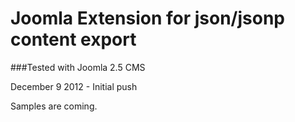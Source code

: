 # Joomla Extension for json/jsonp content export 

###Tested with Joomla 2.5 CMS

December 9 2012 - Initial push

Samples are coming.